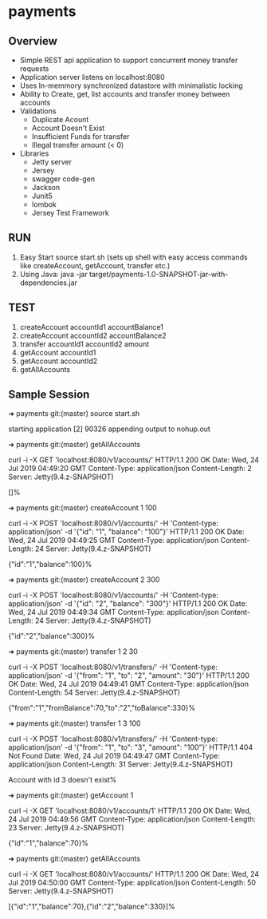# payments

## Overview
- Simple REST api application to support concurrent money transfer requests
- Application server listens on localhost:8080
- Uses In-memmory synchronized datastore with minimalistic locking
- Ability to Create, get, list accounts and transfer money between accounts
- Validations
	- Duplicate Acount
	- Account Doesn't Exist
	- Insufficient Funds for transfer
	- Illegal transfer amount (< 0)
- Libraries
	- Jetty server
	- Jersey
	- swagger code-gen
	- Jackson
	- Junit5
	- lombok
	- Jersey Test Framework

## RUN
1) Easy Start
	source start.sh (sets up shell with easy access commands like createAccount, getAccount, transfer etc.)
2) Using Java:
	java -jar target/payments-1.0-SNAPSHOT-jar-with-dependencies.jar

## TEST
1) createAccount accountId1 accountBalance1
2) createAccount accountId2 accountBalance2
3) transfer accountId1 accountId2 amount
4) getAccount accountId1
5) getAccount accountId2
6) getAllAccounts


## Sample Session
➜  payments git:(master) source start.sh

starting application
[2] 90326
appending output to nohup.out

➜  payments git:(master) getAllAccounts

curl -i -X GET 'localhost:8080/v1/accounts/'
HTTP/1.1 200 OK
Date: Wed, 24 Jul 2019 04:49:20 GMT
Content-Type: application/json
Content-Length: 2
Server: Jetty(9.4.z-SNAPSHOT)

[]%                                                                                                                  

➜  payments git:(master) createAccount 1 100

curl -i -X POST 'localhost:8080/v1/accounts/' -H 'Content-type: application/json' -d '{"id": "1", "balance": "100"}'
HTTP/1.1 200 OK
Date: Wed, 24 Jul 2019 04:49:25 GMT
Content-Type: application/json
Content-Length: 24
Server: Jetty(9.4.z-SNAPSHOT)

{"id":"1","balance":100}%                                                                                            

➜  payments git:(master) createAccount 2 300

curl -i -X POST 'localhost:8080/v1/accounts/' -H 'Content-type: application/json' -d '{"id": "2", "balance": "300"}'
HTTP/1.1 200 OK
Date: Wed, 24 Jul 2019 04:49:34 GMT
Content-Type: application/json
Content-Length: 24
Server: Jetty(9.4.z-SNAPSHOT)

{"id":"2","balance":300}%                                                                                            

➜  payments git:(master) transfer 1 2 30

curl -i -X POST 'localhost:8080/v1/transfers/' -H 'Content-type: application/json' -d '{"from": "1", "to": "2", "amount": "30"}'
HTTP/1.1 200 OK
Date: Wed, 24 Jul 2019 04:49:41 GMT
Content-Type: application/json
Content-Length: 54
Server: Jetty(9.4.z-SNAPSHOT)

{"from":"1","fromBalance":70,"to":"2","toBalance":330}%                                                              

➜  payments git:(master) transfer 1 3 100

curl -i -X POST 'localhost:8080/v1/transfers/' -H 'Content-type: application/json' -d '{"from": "1", "to": "3", "amount": "100"}'
HTTP/1.1 404 Not Found
Date: Wed, 24 Jul 2019 04:49:47 GMT
Content-Type: application/json
Content-Length: 31
Server: Jetty(9.4.z-SNAPSHOT)

Account with id 3 doesn't exist%                                                                                     

➜  payments git:(master) getAccount 1

curl -i -X GET 'localhost:8080/v1/accounts/1'
HTTP/1.1 200 OK
Date: Wed, 24 Jul 2019 04:49:56 GMT
Content-Type: application/json
Content-Length: 23
Server: Jetty(9.4.z-SNAPSHOT)

{"id":"1","balance":70}%                                                                                            

➜  payments git:(master) getAllAccounts

curl -i -X GET 'localhost:8080/v1/accounts/'
HTTP/1.1 200 OK
Date: Wed, 24 Jul 2019 04:50:00 GMT
Content-Type: application/json
Content-Length: 50
Server: Jetty(9.4.z-SNAPSHOT)

[{"id":"1","balance":70},{"id":"2","balance":330}]%
